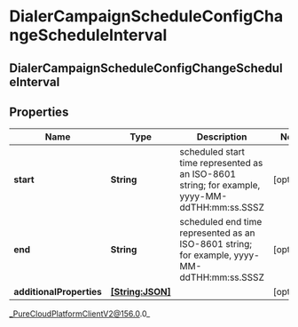 # DialerCampaignScheduleConfigChangeScheduleInterval

## DialerCampaignScheduleConfigChangeScheduleInterval

## Properties

|Name | Type | Description | Notes|
|------------ | ------------- | ------------- | -------------|
| **start** | **String** | scheduled start time represented as an ISO-8601 string; for example, yyyy-MM-ddTHH:mm:ss.SSSZ | [optional] |
| **end** | **String** | scheduled end time represented as an ISO-8601 string; for example, yyyy-MM-ddTHH:mm:ss.SSSZ | [optional] |
| **additionalProperties** | [**[String:JSON]**](JSON) |  | [optional] |



_PureCloudPlatformClientV2@156.0.0_
